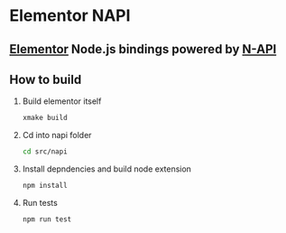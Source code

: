 # Elementor NAPI

## [Elementor](https://github.com/noartem/elementor) Node.js bindings powered by [N-API](https://nodejs.org/api/n-api.html)

## How to build

1. Build elementor itself
    ```bash
    xmake build
    ```
2. Cd into napi folder
    ```bash
    cd src/napi
    ```
3. Install depndencies and build node extension
    ```bash
    npm install
    ```
4. Run tests
    ```bash
    npm run test
    ```
